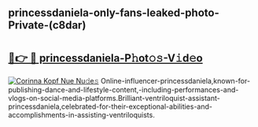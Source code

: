 ## princessdaniela-only-fans​-leaked-photo​-Private-(c8dar)


# <h2><a href="https://mediaupload.pro?title=princessdaniela&ref=git">🔗👉 🔴 princessdaniela-P𝚑ot𝚘𝚜-V𝚒d𝚎o</a></h2>

[![Corinna Kopf Nue Nu𝚍e𝚜](https://i.imgur.com/0qMVB7G.gif)](https://mediaupload.pro?title=princessdaniela&ref=git)
Online-influencer-princessdaniela,known-for-publishing-dance-and-lifestyle-content,-including-performances-and-vlogs-on-social-media-platforms.Brilliant-ventriloquist-assistant-princessdaniela,celebrated-for-their-exceptional-abilities-and-accomplishments-in-assisting-ventriloquists.  